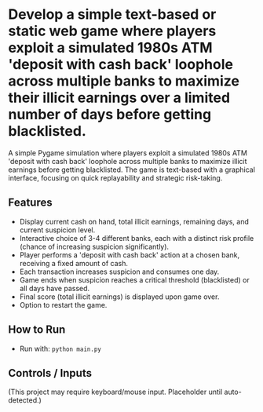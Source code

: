 # Develop a simple text-based or static web game where players exploit a simulated 1980s ATM 'deposit with cash back' loophole across multiple banks to maximize their illicit earnings over a limited number of days before getting blacklisted.

A simple Pygame simulation where players exploit a simulated 1980s ATM 'deposit with cash back' loophole across multiple banks to maximize illicit earnings before getting blacklisted. The game is text-based with a graphical interface, focusing on quick replayability and strategic risk-taking.

## Features
- Display current cash on hand, total illicit earnings, remaining days, and current suspicion level.
- Interactive choice of 3-4 different banks, each with a distinct risk profile (chance of increasing suspicion significantly).
- Player performs a 'deposit with cash back' action at a chosen bank, receiving a fixed amount of cash.
- Each transaction increases suspicion and consumes one day.
- Game ends when suspicion reaches a critical threshold (blacklisted) or all days have passed.
- Final score (total illicit earnings) is displayed upon game over.
- Option to restart the game.

## How to Run
- Run with: `python main.py`

## Controls / Inputs
(This project may require keyboard/mouse input. Placeholder until auto-detected.)
